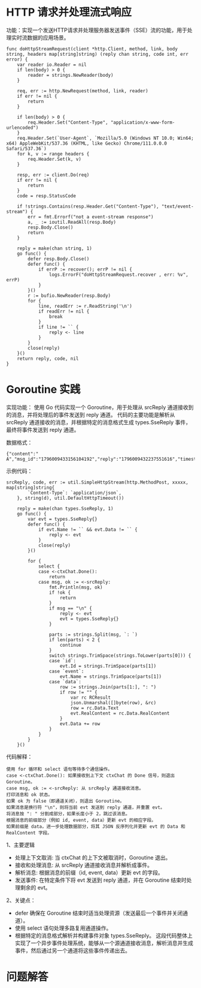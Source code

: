 
# HTTP 请求并处理流式响应
功能：实现一个发送HTTP请求并处理服务器发送事件（SSE）流的功能，用于处理实时流数据的应用场景。
```
func doHttpStreamRequest(client *http.Client, method, link, body string, headers map[string]string) (reply chan string, code int, err error) {
	var reader io.Reader = nil
	if len(body) > 0 {
		reader = strings.NewReader(body)
	}

	req, err := http.NewRequest(method, link, reader)
	if err != nil {
		return
	}

	if len(body) > 0 {
		req.Header.Set("Content-Type", "application/x-www-form-urlencoded")
	}
	req.Header.Set(`User-Agent`, `Mozilla/5.0 (Windows NT 10.0; Win64; x64) AppleWebKit/537.36 (KHTML, like Gecko) Chrome/111.0.0.0 Safari/537.36`)
	for k, v := range headers {
		req.Header.Set(k, v)
	}

	resp, err := client.Do(req)
	if err != nil {
		return
	}
	code = resp.StatusCode

	if !strings.Contains(resp.Header.Get("Content-Type"), "text/event-stream") {
		err = fmt.Errorf("not a event-stream response")
		a, _ := ioutil.ReadAll(resp.Body)
		resp.Body.Close()
		return
	}

	reply = make(chan string, 1)
	go func() {
		defer resp.Body.Close()
		defer func() {
			if errP := recover(); errP != nil {
				logs.ErrorF("doHttpStreamRequest.recover , err: %v", errP)
			}
		}()
		r := bufio.NewReader(resp.Body)
		for {
			line, readErr := r.ReadString('\n')
			if readErr != nil {
				break
			}
			if line != `` {
				reply <- line
			}
		}
		close(reply)
	}()
	return reply, code, nil
}
```


#  Goroutine 实践
实现功能：
使用 Go 代码实现一个 Goroutine，用于处理从 srcReply 通道接收到的消息，并将处理后的事件发送到 reply 通道。
代码的主要功能是解析从 srcReply 通道接收的消息，并根据特定的消息格式生成 types.SseReply 事件，最终将事件发送到 reply 通道。

数据格式：
```
{"content":" A","msg_id":"1796009433156104192","reply":"1796009432237551616","timestamp":1717036994277,"type":"reply"}
```

示例代码：
```
srcReply, code, err := util.SimpleHttpStream(http.MethodPost, xxxxx, map[string]string{
		`Content-Type`: `application/json`,
	}, string(d), util.DefaultHttpTimeout())

	reply = make(chan types.SseReply, 1)
	go func() {
		var evt = types.SseReply{}
		defer func() {
			if evt.Name != `` && evt.Data != `` {
				reply <- evt
			}
			close(reply)
		}()

		for {
			select {
			case <-ctxChat.Done():
				return
			case msg, ok := <-srcReply:
				fmt.Println(msg, ok)
				if !ok {
					return
				}
				if msg == "\n" {
					reply <- evt
					evt = types.SseReply{}
				}

				parts := strings.Split(msg, `: `)
				if len(parts) < 2 {
					continue
				}
				switch strings.TrimSpace(strings.ToLower(parts[0])) {
				case `id`:
					evt.Id = strings.TrimSpace(parts[1])
				case `event`:
					evt.Name = strings.TrimSpace(parts[1])
				case `data`:
					row := strings.Join(parts[1:], ": ")
					if row != "" {
						var rc RCResult
						json.Unmarshal([]byte(row), &rc)
						row = rc.Data.Text
						evt.RealContent = rc.Data.RealContent
					}
					evt.Data += row
				}
			}
		}
	}()
```
代码解释：
```
使用 for 循环和 select 语句等待多个通信操作。
case <-ctxChat.Done(): 如果接收到上下文 ctxChat 的 Done 信号，则退出 Goroutine。
case msg, ok := <-srcReply: 从 srcReply 通道接收消息。
打印消息和 ok 状态。
如果 ok 为 false（即通道关闭），则退出 Goroutine。
如果消息是换行符 "\n"，则将当前 evt 发送到 reply 通道，并重置 evt。
将消息按 ": " 分割成部分，如果长度小于 2，跳过该消息。
根据消息的前缀部分（例如 id, event, data）更新 evt 的相应字段。
如果前缀是 data，进一步处理数据部分，将其 JSON 反序列化并更新 evt 的 Data 和 RealContent 字段。
```

1、主要逻辑
* 处理上下文取消: 当 ctxChat 的上下文被取消时，Goroutine 退出。
* 接收和处理消息: 从 srcReply 通道接收消息并解析成事件。
* 解析消息: 根据消息的前缀（id, event, data）更新 evt 的字段。
* 发送事件: 在特定条件下将 evt 发送到 reply 通道，并在 Goroutine 结束时处理剩余的 evt。 

2、关键点：
* defer 确保在 Goroutine 结束时适当处理资源（发送最后一个事件并关闭通道）。
* 使用 select 语句处理多路复用通道操作。
* 根据特定的消息格式解析并构建事件对象 types.SseReply。
这段代码整体上实现了一个异步事件处理系统，能够从一个源通道接收消息，解析消息并生成事件，然后通过另一个通道将这些事件传递出去。


# 问题解答
